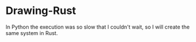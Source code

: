# Drawing-Rust

In Python the execution was so slow that I couldn't wait, so I will create the same system in Rust.
